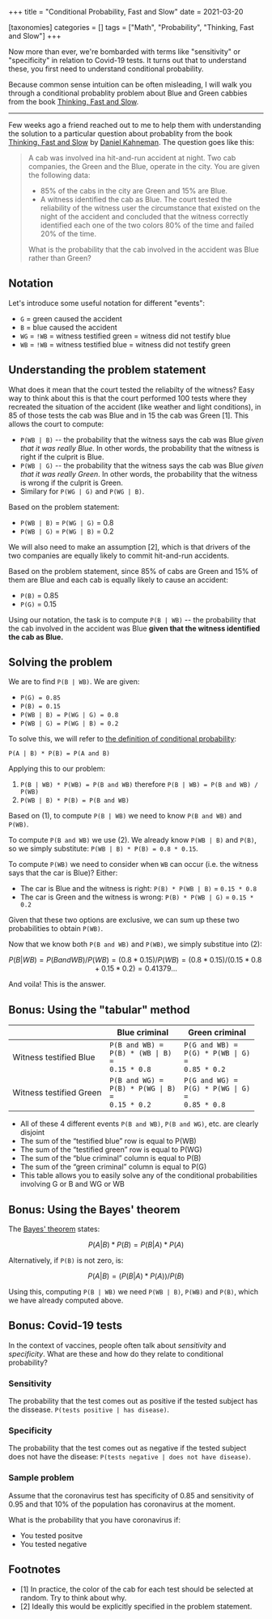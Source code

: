 +++
title = "Conditional Probability, Fast and Slow"
date = 2021-03-20

[taxonomies]
categories = []
tags = ["Math", "Probability", "Thinking, Fast and Slow"]
+++

Now more than ever, we're bombarded with terms like "sensitivity" or "specificity" in relation to Covid-19 tests. It turns out that to understand these, you first need to understand conditional probability. 

Because common sense intuition can be often misleading, I will walk you through a conditional probablity problem about Blue and Green cabbies from the book [Thinking, Fast and Slow](https://en.wikipedia.org/wiki/Thinking,_Fast_and_Slow).

<!-- more -->
<hr/>

Few weeks ago a friend reached out to me to help them with understanding the solution to a particular question about probablity from the book [Thinking, Fast and Slow](https://en.wikipedia.org/wiki/Thinking,_Fast_and_Slow) by [Daniel Kahneman](https://en.wikipedia.org/wiki/Daniel_Kahneman). The question goes like this:

> A cab was involved ina hit-and-run accident at night. Two cab companies, the Green and the Blue, operate in the city. You are given the following data:
> 
> * 85% of the cabs in the city are Green and 15% are Blue.
> * A witness identified the cab as Blue. The court tested the reliability of the witness user the circumstance that existed on the night of the accident and concluded that the witness correctly identified each one of the two colors 80% of the time and failed 20% of the time.
> 
> What is the probability that the cab involved in the accident was Blue rather than Green?

## Notation 

Let's introduce some useful notation for different "events":

* `G` = green caused the accident 
* `B` = blue caused the accident 
* `WG` = `!WB` = witness testified green = witness did not testify blue
* `WB` = `!WB` = witness testified blue = witness did not testify green


## Understanding the problem statement

What does it mean that the court tested the reliabilty of the witness? Easy way to think about this is that the court performed 100 tests where they recreated the situation of the accident (like weather and light conditions), in 85 of those tests the cab was Blue and in 15 the cab was Green [1]. This allows the court to compute:
* `P(WB | B)` -- the probability that the witness says the cab was Blue *given that it was really Blue*. In other words, the probability that the witness is right if the culprit is Blue.
* `P(WB | G)` -- the probability that the witness says the cab was Blue *given that it was really Green*. In other words, the probability that the witness is wrong if the culprit is Green.
* Similary for `P(WG | G)` and `P(WG | B)`.

Based on the problem statement:

* `P(WB | B)` = `P(WG | G)` = 0.8
* `P(WB | G)` = `P(WG | B)` = 0.2

We will also need to make an assumption [2], which is that drivers of the two companies are equally likely to commit hit-and-run accidents.

Based on the problem statement, since 85% of cabs are Green and 15% of them are Blue and each cab is equally likely to cause an accident:

* `P(B)` = 0.85
* `P(G)` = 0.15


Using our notation, the task is to compute `P(B | WB)` -- the probability that the cab involved in the accident was Blue **given that the witness identified the cab as Blue.**

## Solving the problem

We are to find `P(B | WB)`. We are given:

* `P(G) = 0.85`
* `P(B) = 0.15`
* `P(WB | B) = P(WG | G) = 0.8`
* `P(WB | G) = P(WG | B) = 0.2`

To solve this, we will refer to [the definition of conditional probability](https://en.wikipedia.org/wiki/Conditional_probability):

```
P(A | B) * P(B) = P(A and B)
```

Applying this to our problem:

1. `P(B | WB) * P(WB) = P(B and WB)` therefore `P(B | WB) = P(B and WB) / P(WB)`
2. `P(WB | B) * P(B) = P(B and WB)`

Based on (1), to compute `P(B | WB)` we need to know `P(B and WB)` and `P(WB)`.

To compute `P(B and WB)` we use (2). We already know `P(WB | B)` and `P(B)`, so we simply substitute: `P(WB | B) * P(B) = 0.8 * 0.15`.

To compute `P(WB)` we need to consider when `WB` can occur (i.e. the witness says that the car is Blue)? Either:

* The car is Blue and the witness is right: `P(B) * P(WB | B)` = `0.15 * 0.8`
* The car is Green and the witness is wrong: `P(B) * P(WB | G)` = `0.15 * 0.2`

Given that these two options are exclusive, we can sum up these two probabilities to obtain `P(WB)`.

Now that we know both `P(B and WB)` and `P(WB)`, we simply substitue into (2):

```math
P(B | WB) = P(B and WB) / P(WB)
          = (0.8 * 0.15) / P(WB)
          = (0.8 * 0.15) / (0.15 * 0.8 + 0.15 * 0.2)
          = 0.41379...
```

And voila! This is the answer.

## Bonus: Using the "tabular" method

|                         | Blue criminal                                 | Green criminal                                 |
|-------------------------|-----------------------------------------------|------------------------------------------------|
| Witness testified Blue  | `P(B and WB) =`<br/><code>P(B) * (WB &vert; B) =</code><br/>`0.15 * 0.8`  | `P(G and WB) =`<br/><code>P(G) * P(WB &vert; G) =</code><br/>`0.85 * 0.2` |
| Witness testified Green | `P(B and WG) =`<br/><code>P(B) * P(WG &vert; B) =</code><br/>`0.15 * 0.2` | `P(G and WG) =`<br/><code>P(G) * P(WG &vert; G) =</code><br/>`0.85 * 0.8` |


* All of these 4 different events `P(B and WB)`, `P(B and WG)`, etc. are clearly disjoint
* The sum of the “testified blue” row is equal to P(WB)
* The sum of the “testified green” row is equal to P(WG)
* The sum of the “blue criminal” column is equal to P(B)
* The sum of the “green criminal” column is equal to P(G)
* This table allows you to easily solve any of the conditional probabilities involving G or B and WG or WB

## Bonus: Using the Bayes' theorem


The [Bayes' theorem](https://en.wikipedia.org/wiki/Bayes%27_theorem) states:

```math
P(A | B) * P(B) = P(B | A) * P(A)
```

Alternatively, if `P(B)` is not zero, is:

```math
P(A | B) = (P(B | A) * P(A)) / P(B)
```

Using this, computing `P(B | WB)` we need `P(WB | B)`, `P(WB)` and `P(B)`, which we have already computed above.

## Bonus: Covid-19 tests 

In the context of vaccines, people often talk about *sensitivity* and *specificity*. What are these and how do they relate to conditional probability?

### Sensitivity

The probability that the test comes out as positive if the tested subject has the dissease. `P(tests positive | has disease)`.

### Specificity 

The probability that the test comes out as negative if the tested subject does not have the disease: `P(tests negative | does not have disease)`.

### Sample problem 

Assume that the coronavirus test has specificity of 0.85 and sensitivity of 0.95 and that 10% of the population has coronavirus at the moment.

What is the probability that you have coronavirus if:
* You tested positve
* You tested negative

## Footnotes

* [1] In practice, the color of the cab for each test should be selected at random. Try to think about why.
* [2] Ideally this would be explicitly specified in the problem statement.

